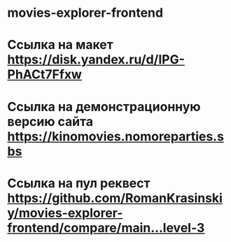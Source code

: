 # movies-explorer-frontend
# Ссылка на макет https://disk.yandex.ru/d/lPG-PhACt7Ffxw
# Ссылка на демонстрационную версию сайта https://kinomovies.nomoreparties.sbs
# Ссылка на пул реквест https://github.com/RomanKrasinskiy/movies-explorer-frontend/compare/main...level-3
